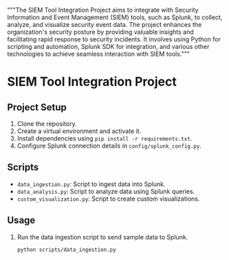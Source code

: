 """The SIEM Tool Integration Project aims to integrate with Security Information and Event Management (SIEM) tools, such as Splunk, to collect, analyze, and visualize security event data. The project enhances the organization's security posture by providing valuable insights and facilitating rapid response to security incidents. It involves using Python for scripting and automation, Splunk SDK for integration, and various other technologies to achieve seamless interaction with SIEM tools."""


# SIEM Tool Integration Project

## Project Setup
1. Clone the repository.
2. Create a virtual environment and activate it.
3. Install dependencies using `pip install -r requirements.txt`.
4. Configure Splunk connection details in `config/splunk_config.py`.

## Scripts
- `data_ingestion.py`: Script to ingest data into Splunk.
- `data_analysis.py`: Script to analyze data using Splunk queries.
- `custom_visualization.py`: Script to create custom visualizations.

## Usage
1. Run the data ingestion script to send sample data to Splunk.
   ```sh
   python scripts/data_ingestion.py

